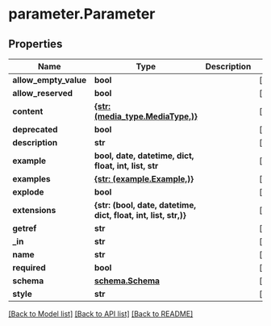 # parameter.Parameter

## Properties
Name | Type | Description | Notes
------------ | ------------- | ------------- | -------------
**allow_empty_value** | **bool** |  | [optional] 
**allow_reserved** | **bool** |  | [optional] 
**content** | [**{str: (media_type.MediaType,)}**](MediaType.md) |  | [optional] 
**deprecated** | **bool** |  | [optional] 
**description** | **str** |  | [optional] 
**example** | **bool, date, datetime, dict, float, int, list, str** |  | [optional] 
**examples** | [**{str: (example.Example,)}**](Example.md) |  | [optional] 
**explode** | **bool** |  | [optional] 
**extensions** | **{str: (bool, date, datetime, dict, float, int, list, str,)}** |  | [optional] 
**getref** | **str** |  | [optional] 
**_in** | **str** |  | [optional] 
**name** | **str** |  | [optional] 
**required** | **bool** |  | [optional] 
**schema** | [**schema.Schema**](Schema.md) |  | [optional] 
**style** | **str** |  | [optional] 

[[Back to Model list]](../README.md#documentation-for-models) [[Back to API list]](../README.md#documentation-for-api-endpoints) [[Back to README]](../README.md)


